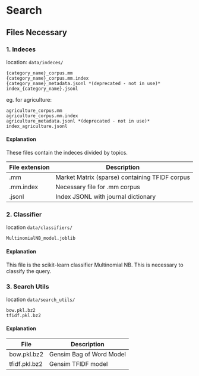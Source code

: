 # Search 

## Files Necessary

### 1. Indeces 

location: `data/indeces/`

```
{category_name}_corpus.mm
{category_name}_corpus.mm.index
{category_name}_metadata.jsonl *(deprecated - not in use)*
index_{category_name}.jsonl
```

eg. for agriculture:

```
agriculture_corpus.mm
agriculture_corpus.mm.index
agriculture_metadata.jsonl *(deprecated - not in use)*
index_agriculture.jsonl
```

#### Explanation

These files contain the indeces divided by topics.

| File extension  | Description  |
|---|---|
| .mm  | Market Matrix (sparse) containing TFIDF corpus |
|  .mm.index | Necessary file for .mm corpus  |
|  .jsonl |  Index JSONL with journal dictionary |


### 2. Classifier

location `data/classifiers/`

```
MultinomialNB_model.joblib
```

#### Explanation

This file is the scikit-learn classifier Multinomial NB. This is necessary 
to classify the query.

### 3. Search Utils

location `data/search_utils/`

```
bow.pkl.bz2
tfidf.pkl.bz2
```

#### Explanation

| File   | Description  |
|---|---|
| bow.pkl.bz2 | Gensim Bag of Word Model |
| tfidf.pkl.bz2 | Gensim TFIDF model |





